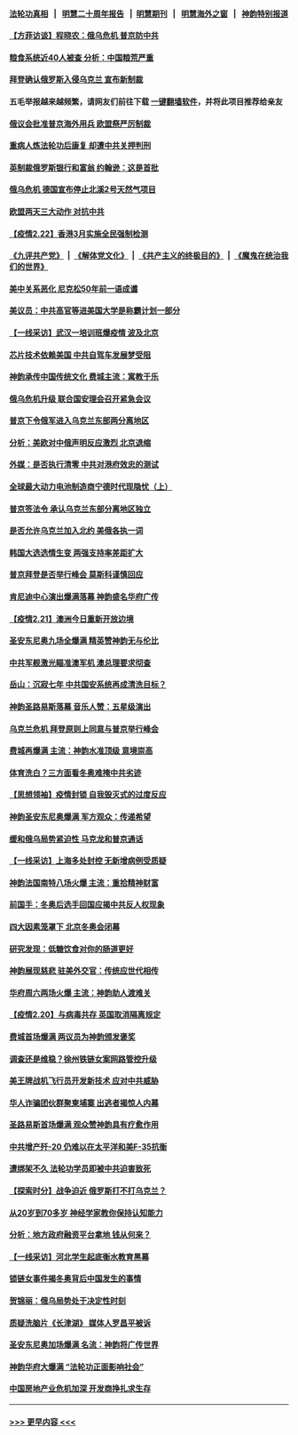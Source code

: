#### [法轮功真相](https://github.com/gfw-breaker/truth/blob/master/README.md?t=0) &nbsp;&nbsp;|&nbsp;&nbsp; [明慧二十周年报告](https://github.com/gfw-breaker/mh-reports/blob/master/README.md?t=0) &nbsp;&nbsp;|&nbsp;&nbsp;[明慧期刊](https://github.com/gfw-breaker/mh-qikan) &nbsp;&nbsp;|&nbsp;&nbsp; [明慧海外之窗](https://github.com/gfw-breaker/mh-news/blob/master/README.md?t=0) &nbsp;&nbsp;|&nbsp;&nbsp; [神韵特别报道](https://github.com/gfw-breaker/mh-news/blob/master/shenyun.md?t=0)
#### [【方菲访谈】程晓农：俄乌危机 普京防中共](../pages/nf4514/n13597148.md?t=02231501) 
#### [粮食系统近40人被查 分析：中国粮荒严重](../pages/nf4514/n13597020.md?t=02231501) 
#### [拜登确认俄罗斯入侵乌克兰 宣布新制裁](../pages/nf4514/n13597293.md?t=02231501) 
#### 五毛举报越来越频繁，请网友们前往下载 [一键翻墙软件](https://github.com/gfw-breaker/ssr-accounts)，并将此项目推荐给亲友
#### [俄议会批准普京海外用兵 欧盟祭严厉制裁](../pages/nf4514/n13597195.md?t=02231501) 
#### [重病人炼法轮功后康复 却遭中共关押判刑](../pages/nf4514/n13593948.md?t=02231501) 
#### [英制裁俄罗斯银行和富翁 约翰逊：这是首批](../pages/nf4514/n13596908.md?t=02231501) 
#### [俄乌危机 德国宣布停止北溪2号天然气项目](../pages/nf4514/n13596955.md?t=02231501) 
#### [欧盟两天三大动作 对抗中共](../pages/nf4514/n13596916.md?t=02231501) 
#### [【疫情2.22】香港3月实施全民强制检测](../pages/nf4514/n13596240.md?t=02231501) 
#### [《九评共产党》](https://github.com/begood0513/9ping.md/blob/master/README.md) &nbsp;|&nbsp; [《解体党文化》](../../../../jtdwh.md/blob/master/README.md)  &nbsp;|&nbsp; [《共产主义的终极目的》](../../../../gczydzjmd.md/blob/master/README.md) &nbsp;|&nbsp; [《魔鬼在统治我们的世界》](../../../../mgztzwmdsj.md/blob/master/README.md) 
#### [美中关系恶化 尼克松50年前一语成谶](../pages/nf4514/n13596460.md?t=02231501) 
#### [美议员：中共高官等进美国大学是称霸计划一部分](../pages/nf4514/n13595358.md?t=02231501) 
#### [【一线采访】武汉一培训班爆疫情 波及北京](../pages/nf4514/n13596242.md?t=02231501) 
#### [芯片技术依赖美国 中共自驾车发展梦受阻](../pages/nf4514/n13595658.md?t=02231501) 
#### [神韵承传中国传统文化 费城主流：寓教于乐](../pages/nf4514/n13595784.md?t=02231501) 
#### [俄乌危机升级 联合国安理会召开紧急会议](../pages/nf4514/n13595533.md?t=02231501) 
#### [普京下令俄军进入乌克兰东部两分离地区](../pages/nf4514/n13595485.md?t=02231501) 
#### [分析：美欧对中俄声明反应激烈 北京退缩](../pages/nf4514/n13594690.md?t=02231501) 
#### [外媒：是否执行清零 中共对港府效忠的测试](../pages/nf4514/n13594895.md?t=02231501) 
#### [全球最大动力电池制造商宁德时代现隐忧（上）](../pages/nf4514/n13594857.md?t=02231501) 
#### [普京签法令 承认乌克兰东部分离地区独立](../pages/nf4514/n13594715.md?t=02231501) 
#### [是否允许乌克兰加入北约 美俄各执一词](../pages/nf4514/n13594739.md?t=02231501) 
#### [韩国大选选情生变 两强支持率差距扩大](../pages/nf4514/n13594760.md?t=02231501) 
#### [普京拜登是否举行峰会 莫斯科谨慎回应](../pages/nf4514/n13594481.md?t=02231501) 
#### [肯尼迪中心演出爆满落幕 神韵盛名华府广传](../pages/nf4514/n13592567.md?t=02231501) 
#### [【疫情2.21】澳洲今日重新开放边境](../pages/nf4514/n13593717.md?t=02231501) 
#### [圣安东尼奥九场全爆满 精英赞神韵无与伦比](../pages/nf4514/n13593924.md?t=02231501) 
#### [中共军舰激光瞄准澳军机 澳总理要求彻查](../pages/nf4514/n13593529.md?t=02231501) 
#### [岳山：沉寂七年 中共国安系统再成清洗目标？](../pages/nf4514/n13592556.md?t=02231501) 
#### [神韵圣路易斯落幕 音乐人赞：五星级演出](../pages/nf4514/n13593029.md?t=02231501) 
#### [乌克兰危机 拜登原则上同意与普京举行峰会](../pages/nf4514/n13593147.md?t=02231501) 
#### [费城再爆满 主流：神韵水准顶级 意境崇高](../pages/nf4514/n13593112.md?t=02231501) 
#### [体育洗白？三方面看冬奥难掩中共劣迹](../pages/nf4514/n13592151.md?t=02231501) 
#### [【思想领袖】疫情封锁 自我毁灭式的过度反应](../pages/nf4514/n13561019.md?t=02231501) 
#### [神韵圣安东尼奥爆满 军方观众：传递希望](../pages/nf4514/n13591754.md?t=02231501) 
#### [缓和俄乌局势紧迫性 马克龙和普京通话](../pages/nf4514/n13592046.md?t=02231501) 
#### [【一线采访】上海多处封控 无新增病例受质疑](../pages/nf4514/n13592005.md?t=02231501) 
#### [神韵法国南特八场火爆 主流：重拾精神财富](../pages/nf4514/n13592254.md?t=02231501) 
#### [前国手：冬奥后选手回国应揭中共反人权现象](../pages/nf4514/n13591581.md?t=02231501) 
#### [四大因素笼罩下 北京冬奥会闭幕](../pages/nf4514/n13591934.md?t=02231501) 
#### [研究发现：低糖饮食对你的肠道更好](../pages/nf4514/n13591742.md?t=02231501) 
#### [神韵展现慈悲 驻美外交官：传统应世代相传](../pages/nf4514/n13591086.md?t=02231501) 
#### [华府周六两场火爆 主流：神韵助人渡难关](../pages/nf4514/n13591370.md?t=02231501) 
#### [【疫情2.20】与病毒共存 英国取消隔离规定](../pages/nf4514/n13591345.md?t=02231501) 
#### [费城首场爆满 两议员为神韵颁发褒奖](../pages/nf4514/n13591142.md?t=02231501) 
#### [调查还是维稳？徐州铁链女案网路管控升级](../pages/nf4514/n13591404.md?t=02231501) 
#### [美王牌战机飞行员开发新技术 应对中共威胁](../pages/nf4514/n13590363.md?t=02231501) 
#### [华人诈骗团伙群聚柬埔寨 出逃者揭惊人内幕](../pages/nf4514/n13591415.md?t=02231501) 
#### [圣路易斯首场爆满 观众赞神韵具有疗愈作用](../pages/nf4514/n13590862.md?t=02231501) 
#### [中共增产歼-20 仍难以在太平洋和美F-35抗衡](../pages/nf4514/n13580045.md?t=02231501) 
#### [遭绑架不久 法轮功学员即被中共迫害致死](../pages/nf4514/n13587121.md?t=02231501) 
#### [【探索时分】战争迫近 俄罗斯打不打乌克兰？](../pages/nf4514/n13590197.md?t=02231501) 
#### [从20岁到70多岁 神经学家教你保持认知能力](../pages/nf4514/n13582906.md?t=02231501) 
#### [分析：地方政府融资平台拿地 钱从何来？](../pages/nf4514/n13590084.md?t=02231501) 
#### [【一线采访】河北学生起底衡水教育黑幕](../pages/nf4514/n13590099.md?t=02231501) 
#### [锁链女事件揭冬奥背后中国发生的事情](../pages/nf4514/n13590047.md?t=02231501) 
#### [贺锦丽：俄乌局势处于决定性时刻](../pages/nf4514/n13589882.md?t=02231501) 
#### [质疑洗脑片《长津湖》 媒体人罗昌平被诉](../pages/nf4514/n13589413.md?t=02231501) 
#### [圣安东尼奥加场爆满 名流：神韵将广传世界](../pages/nf4514/n13588714.md?t=02231501) 
#### [神韵华府大爆满 “法轮功正面影响社会”](../pages/nf4514/n13589054.md?t=02231501) 
#### [中国房地产业危机加深 开发商挣扎求生存](../pages/nf4514/n13588289.md?t=02231501) 

----
#### [ >>> 更早内容 <<< ](../indexes/nf4514-earlier.md)

